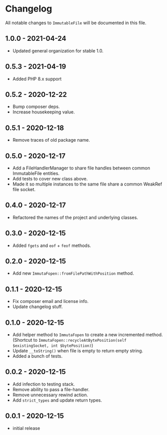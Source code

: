 # Changelog

All notable changes to `ImmutableFile` will be documented in this file.

## 1.0.0 - 2021-04-24
- Updated general organization for stable 1.0.

## 0.5.3 - 2021-04-19
- Added PHP 8.x support

## 0.5.2 - 2020-12-22
- Bump composer deps.
- Increase housekeeping value.

## 0.5.1 - 2020-12-18
- Remove traces of old package name.

## 0.5.0 - 2020-12-17
- Add a FileHandlerManager to share file handles between common ImmutableFile entities.
- Add tests to cover new class above.
- Made it so multiple instances to the same file share a common WeakRef file socket.

## 0.4.0 - 2020-12-17
- Refactored the names of the project and underlying classes.

## 0.3.0 - 2020-12-15
- Added `fgets` and `eof` + `feof` methods.

## 0.2.0 - 2020-12-15
- Add new `ImmutaFopen::fromFilePathWithPosition` method.

## 0.1.1 - 2020-12-15
- Fix composer email and license info.
- Update changelog stuff.

## 0.1.0 - 2020-12-15
- Add helper method to `ImmutaFopen` to create a new incremented method.  (Shortcut to `ImmutaFopen::recycleAtBytePosition(self $existingSocket, int $bytePosition)`)
- Update `__toString()` when file is empty to return empty string.
- Added a bunch of tests.

## 0.0.2 - 2020-12-15

- Add infection to testing stack.
- Remove ability to pass a file-handler.
- Remove unnecessary rewind action.
- Add `strict_types` and update return types.

## 0.0.1 - 2020-12-15
- initial release